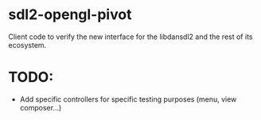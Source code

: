 # sdl2-opengl-pivot

Client code to verify the new interface for the libdansdl2 and the rest of its ecosystem.

# TODO:

- Add specific controllers for specific testing purposes (menu, view composer...)
